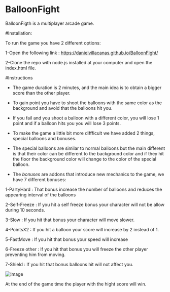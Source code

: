 # BalloonFight

BalloonFigth is a multiplayer arcade game.

#Installation: 

To run the game you have 2 different options:

1-Open the following link :  https://danielvillacanas.github.io/BalloonFight/

2-Clone the repo with node.js installed at your computer and open the index.html file.

#Instructions

- The game duration is 2 minutes, and the main idea is to obtain a bigger score than the other player.

- To gain point you have to shoot the balloons with the same color as the background and avoid that the balloons hit you.

- If you fail and you shoot a balloon with a different color, you will lose 1 point and if a balloon hits you you will lose 3 points.

- To make the game a little bit more diffficult we have added 2 things, special balloons and bonuses. 

- The special balloons are similar to normal balloons but the main different is that their color can be different to the background color and if they hit the floor
the background color will change to the color of the special balloon.

- The *bonuses* are addons that introduce new mechanics to the game, we have 7 different bonuses:

1-PartyHard : That bonus increase the number of balloons and reduces the appearing interval of the balloons

2-Self-Freeze : If you hit a self freeze bonus your character will not be allow during 10 seconds.

3-Slow : If you hit that bonus your character will move slower.

4-PointsX2 : If you hit a balloon your score will increase by 2 instead of 1.

5-FastMove : If you hit that bonus your speed will increase

6-Freeze other : If you hit that bonus you will freeze the other player preventing him from moving.

7-Shield : If you hit that bonus balloons hit will not affect you.

![image](https://user-images.githubusercontent.com/46814661/140499175-9d113778-fab2-4290-be32-c99779006c10.png)


At the end of the game time the player with the hight score will win.

